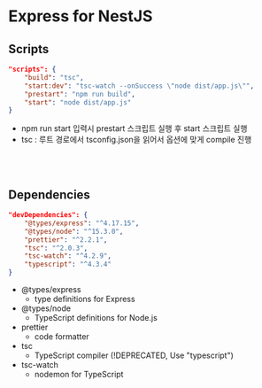 # Express for NestJS

## Scripts

```json
"scripts": {
    "build": "tsc",
    "start:dev": "tsc-watch --onSuccess \"node dist/app.js\"",
    "prestart": "npm run build",
    "start": "node dist/app.js"
}
```

-   npm run start 입력시 prestart 스크립트 실행 후 start 스크립트 실행
-   tsc : 루트 경로에서 tsconfig.json을 읽어서 옵션에 맞게 compile 진행

<br>
<br>

## Dependencies

```json
"devDependencies": {
    "@types/express": "^4.17.15",
    "@types/node": "^15.3.0",
    "prettier": "^2.2.1",
    "tsc": "^2.0.3",
    "tsc-watch": "^4.2.9",
    "typescript": "^4.3.4"
}
```

-   @types/express
    -   type definitions for Express
-   @types/node
    -   TypeScript definitions for Node.js
-   prettier
    -   code formatter
-   tsc
    -   TypeScript compiler (!DEPRECATED, Use "typescript")
-   tsc-watch
    -   nodemon for TypeScript

